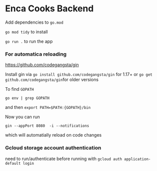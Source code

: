# Enca Cooks Backend

Add dependencies to `go.mod`

`go mod tidy` to install 

`go run .` to run the app


### For automatica reloading 
https://github.com/codegangsta/gin

Install gin via `go install github.com/codegangsta/gin` for 1.17+ or `go get github.com/codegangsta/gin`for older versions

To find `GOPATH`
```
go env | grep GOPATH
```
and then `export PATH=$PATH:{GOPATH}/bin`

Now you can run 
```
gin --appPort 8080  -i --notifications
``` 
which will automatially reload on code changes

### Gcloud storage account authentication
need to run/authenticate before running with `gcloud auth application-default login`